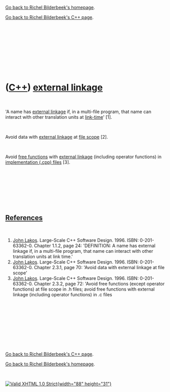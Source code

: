 [Go back to Richel Bilderbeek's homepage](index.htm).

[Go back to Richel Bilderbeek's C++ page](Cpp.htm).

 

 

 

 

 

([C++](Cpp.htm)) [external linkage](CppExternalLinkage.htm)
===========================================================

 

'A name has [external linkage](CppExternalLinkage.htm) if, in a
multi-file program, that name can interact with other translation units
at [link-time](CppLinkTime.htm)' \[1\].

 

Avoid data with [external linkage](CppExternalLinkage.htm) at [file
scope](CppFileScope.htm) \[2\].

 

Avoid [free functions](CppFreeFunction.htm) with [external
linkage](CppExternalLinkage.htm) (including operator functions) in
[implementation (.cpp) files](CppImplementationFile.htm) \[3\].

 

 

 

 

[References](CppReferences.htm)
-------------------------------

 

1.  [John Lakos](CppJohnLakos.htm). Large-Scale C++ Software Design.
    1996. ISBN: 0-201-63362-0. Chapter 1.1.2, page 24: 'DEFINITION: A
    name has external linkage if, in a multi-file program, that name can
    interact with other translation units at link time.'
2.  [John Lakos](CppJohnLakos.htm). Large-Scale C++ Software Design.
    1996. ISBN: 0-201-63362-0. Chapter 2.3.1, page 70: 'Avoid data with
    external linkage at file scope'
3.  [John Lakos](CppJohnLakos.htm). Large-Scale C++ Software Design.
    1996. ISBN: 0-201-63362-0. Chapter 2.3.2, page 72: 'Avoid free
    functions (except operator functions) at file scope in .h files;
    avoid free functions with external linkage (including
    operator functions) in .c files

 

 

 

 

 

[Go back to Richel Bilderbeek's C++ page](Cpp.htm).

[Go back to Richel Bilderbeek's homepage](index.htm).

 

[![Valid XHTML 1.0 Strict](valid-xhtml10.png){width="88"
height="31"}](http://validator.w3.org/check?uri=referer)
